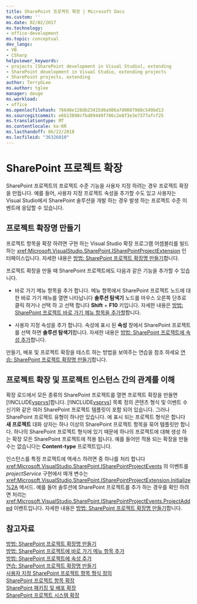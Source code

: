 ```yaml
---
title: SharePoint 프로젝트 확장 | Microsoft Docs
ms.custom: ''
ms.date: 02/02/2017
ms.technology:
- office-development
ms.topic: conceptual
dev_langs:
- VB
- CSharp
helpviewer_keywords:
- projects [SharePoint development in Visual Studio], extending
- SharePoint development in Visual Studio, extending projects
- SharePoint projects, extending
author: TerryGLee
ms.author: tglee
manager: douge
ms.workload:
- office
ms.openlocfilehash: 76648e128db23415d6a986a7d0087968c549bd13
ms.sourcegitcommit: e6b13898cfbd89449f786c2e8f3e3e7377afcf25
ms.translationtype: MT
ms.contentlocale: ko-KR
ms.lasthandoff: 06/22/2018
ms.locfileid: "36326010"
---
```

# <a name="extend-sharepoint-projects"></a>SharePoint 프로젝트 확장
  SharePoint 프로젝트의 프로젝트 수준 기능을 사용자 지정 하려는 경우 프로젝트 확장을 만듭니다. 예를 들어, 사용자 지정 프로젝트 속성을 추가할 수도 있고 사용자는 Visual Studio에서 SharePoint 솔루션을 개발 하는 경우 발생 하는 프로젝트 수준 이벤트에 응답할 수 있습니다.  
  
## <a name="create-project-extensions"></a>프로젝트 확장명 만들기
 프로젝트 항목을 확장 하려면 구현 하는 Visual Studio 확장 프로그램 어셈블리를 빌드하는 <xref:Microsoft.VisualStudio.SharePoint.ISharePointProjectExtension> 인터페이스입니다. 자세한 내용은 [방법: SharePoint 프로젝트 확장명 만들기](../sharepoint/how-to-create-a-sharepoint-project-extension.md)합니다.  
  
 프로젝트 확장을 만들 때 SharePoint 프로젝트에도 다음과 같은 기능을 추가할 수 있습니다.  
  
-   바로 가기 메뉴 항목을 추가 합니다. 메뉴 항목에서 SharePoint 프로젝트 노드에 대 한 바로 가기 메뉴를 열면 나타납니다 **솔루션 탐색기** 노드를 마우스 오른쪽 단추로 클릭 하거나 선택 하 고 선택 합니다 **Shift** +  **F10** 키입니다. 자세한 내용은 [방법: SharePoint 프로젝트 바로 가기 메뉴 항목을 추가할](../sharepoint/how-to-add-a-shortcut-menu-item-to-sharepoint-projects.md)합니다.  
  
-   사용자 지정 속성을 추가 합니다. 속성에 표시 된 **속성** 창에서 SharePoint 프로젝트를 선택 하면 **솔루션 탐색기**합니다. 자세한 내용은 [방법: SharePoint 프로젝트에 속성 추가](../sharepoint/how-to-add-a-property-to-sharepoint-projects.md)합니다.  
  
 만들기, 배포 및 프로젝트 확장을 테스트 하는 방법을 보여주는 연습을 참조 하세요 [연습: SharePoint 프로젝트 확장명 만들기](../sharepoint/walkthrough-creating-a-sharepoint-project-extension.md)합니다.  
  
## <a name="understand-the-relationship-between-project-extensions-and-project-instances"></a>프로젝트 확장 및 프로젝트 인스턴스 간의 관계를 이해
 확장 로드에서 모든 종류의 SharePoint 프로젝트를 열면 프로젝트 확장을 만들면 [!INCLUDE[vsprvs](../sharepoint/includes/vsprvs-md.md)]합니다. [!INCLUDE[vsprvs](../sharepoint/includes/vsprvs-md.md)] 목록 정의 콘텐츠 형식 및 이벤트 수신기와 같은 여러 SharePoint 프로젝트 템플릿이 포함 되어 있습니다. 그러나 SharePoint 프로젝트 유형이 하나만 있습니다. 에 표시 되는 프로젝트 형식은 합니다 **새 프로젝트** 대화 상자는 하나 이상의 SharePoint 프로젝트 항목을 묶어 템플릿만 합니다. 하나의 SharePoint 프로젝트 형식에 있기 때문에 하나의 프로젝트에 대해 생성 하는 확장 모든 SharePoint 프로젝트에 적용 됩니다. 예를 들어만 적용 되는 확장을 만들 수는 없습니다는 **Content-type** 프로젝트입니다.  
  
 인스턴스를 특정 프로젝트에 액세스 하려면 중 하나를 처리 합니다 <xref:Microsoft.VisualStudio.SharePoint.ISharePointProjectEvents> 의 이벤트를 *projectService* 구현에서 매개 변수는 <xref:Microsoft.VisualStudio.SharePoint.ISharePointProjectExtension.Initialize%2A> 메서드. 예를 들어 솔루션에 SharePoint 프로젝트를 추가 하는 경우를 확인 하려면 처리는 <xref:Microsoft.VisualStudio.SharePoint.ISharePointProjectEvents.ProjectAdded> 이벤트입니다. 자세한 내용은 [방법: SharePoint 프로젝트 확장명 만들기](../sharepoint/how-to-create-a-sharepoint-project-extension.md)합니다.  
  
## <a name="see-also"></a>참고자료
 [방법: SharePoint 프로젝트 확장명 만들기](../sharepoint/how-to-create-a-sharepoint-project-extension.md)   
 [방법: SharePoint 프로젝트에 바로 가기 메뉴 항목 추가](../sharepoint/how-to-add-a-shortcut-menu-item-to-sharepoint-projects.md)   
 [방법: SharePoint 프로젝트에 속성 추가](../sharepoint/how-to-add-a-property-to-sharepoint-projects.md)   
 [연습: SharePoint 프로젝트 확장명 만들기](../sharepoint/walkthrough-creating-a-sharepoint-project-extension.md)   
 [사용자 지정 SharePoint 프로젝트 항목 형식 정의](../sharepoint/defining-custom-sharepoint-project-item-types.md)   
 [SharePoint 프로젝트 항목 확장](../sharepoint/extending-sharepoint-project-items.md)   
 [SharePoint 패키징 및 배포 확장](../sharepoint/extending-sharepoint-packaging-and-deployment.md)   
 [SharePoint 프로젝트 시스템 확장](../sharepoint/extending-the-sharepoint-project-system.md)  
  
  
